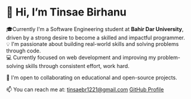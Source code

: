 # 👋 Hi, I’m Tinsae Birhanu

🎓Currently I'm a Software Engineering student at **Bahir Dar University**, driven by a strong desire to become a skilled and impactful programmer.  
💡 I'm passionate about building real-world skills and solving problems through code.  
💻 Currently focused on web development and improving my problem-solving skills through consistent effort, work hard.

🤝 I'm open to collaborating on educational and open-source projects.

📫 You can reach me at: [tinsaebr1221@gmail.com](mailto:tinsaebr1221@gmail.com) [GitHub Profile](https://github.com/ktinsu)
  
